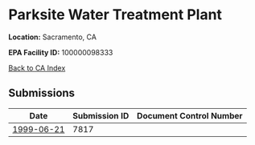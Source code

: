 # Parksite Water Treatment Plant

**Location:** Sacramento, CA

**EPA Facility ID:** 100000098333

[Back to CA Index](../../index.md)

## Submissions

| Date | Submission ID | Document Control Number |
|------|--------------|-------------------------|
| [1999-06-21](submissions/7817.md) | 7817 |  |
